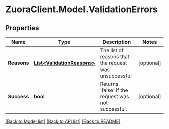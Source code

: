 # ZuoraClient.Model.ValidationErrors

## Properties

Name | Type | Description | Notes
------------ | ------------- | ------------- | -------------
**Reasons** | [**List&lt;ValidationReasons&gt;**](ValidationReasons.md) | The list of reasons that the request was unsuccessful | [optional] 
**Success** | **bool** | Returns &#x60;false&#x60; if the request was not successful. | [optional] 

[[Back to Model list]](../README.md#documentation-for-models) [[Back to API list]](../README.md#documentation-for-api-endpoints) [[Back to README]](../README.md)

